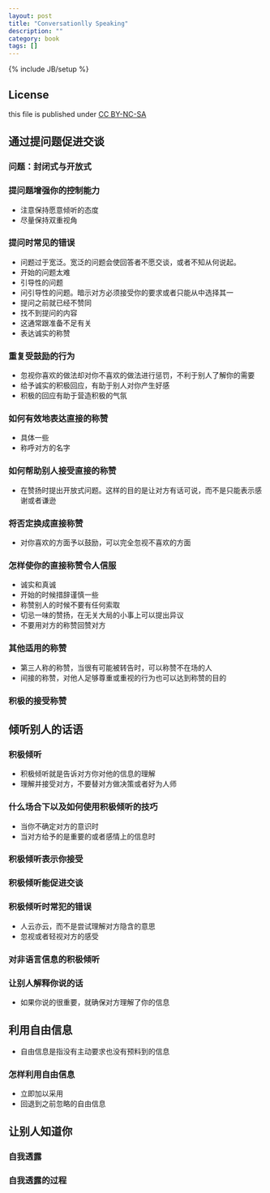 ```yaml
---
layout: post
title: "Conversationlly Speaking"
description: ""
category: book
tags: []
---
```

{% include JB/setup %}
## License
this file is published under [CC BY-NC-SA](http://creativecommons.org/licenses/by-nc-sa/3.0/)

## 通过提问题促进交谈
### 问题：封闭式与开放式
### 提问题增强你的控制能力
* 注意保持愿意倾听的态度
* 尽量保持双重视角
### 提问时常见的错误
* 问题过于宽泛。宽泛的问题会使回答者不愿交谈，或者不知从何说起。
* 开始的问题太难
* 引导性的问题
* 问引导性的问题。暗示对方必须接受你的要求或者只能从中选择其一
* 提问之前就已经不赞同
* 找不到提问的内容
* 这通常跟准备不足有关
* 表达诚实的称赞
### 重复受鼓励的行为
* 忽视你喜欢的做法却对你不喜欢的做法进行惩罚，不利于别人了解你的需要
* 给予诚实的积极回应，有助于别人对你产生好感
* 积极的回应有助于营造积极的气氛
### 如何有效地表达直接的称赞
* 具体一些
* 称呼对方的名字
### 如何帮助别人接受直接的称赞
* 在赞扬时提出开放式问题。这样的目的是让对方有话可说，而不是只能表示感谢或者谦逊
### 将否定换成直接称赞
* 对你喜欢的方面予以鼓励，可以完全忽视不喜欢的方面
### 怎样使你的直接称赞令人信服
* 诚实和真诚
* 开始的时候措辞谨慎一些
* 称赞别人的时候不要有任何索取
* 切忌一味的赞扬，在无关大局的小事上可以提出异议
* 不要用对方的称赞回赞对方
### 其他适用的称赞
* 第三人称的称赞，当很有可能被转告时，可以称赞不在场的人
* 间接的称赞，对他人足够尊重或重视的行为也可以达到称赞的目的
### 积极的接受称赞
## 倾听别人的话语
### 积极倾听
* 积极倾听就是告诉对方你对他的信息的理解
* 理解并接受对方，不要替对方做决策或者好为人师
### 什么场合下以及如何使用积极倾听的技巧
* 当你不确定对方的意识时
* 当对方给予的是重要的或者感情上的信息时
### 积极倾听表示你接受
### 积极倾听能促进交谈
### 积极倾听时常犯的错误
* 人云亦云，而不是尝试理解对方隐含的意思
* 忽视或者轻视对方的感受
### 对非语言信息的积极倾听
### 让别人解释你说的话
* 如果你说的很重要，就确保对方理解了你的信息
## 利用自由信息
* 自由信息是指没有主动要求也没有预料到的信息
### 怎样利用自由信息
* 立即加以采用
* 回退到之前忽略的自由信息
## 让别人知道你
### 自我透露
###  自我透露的过程
